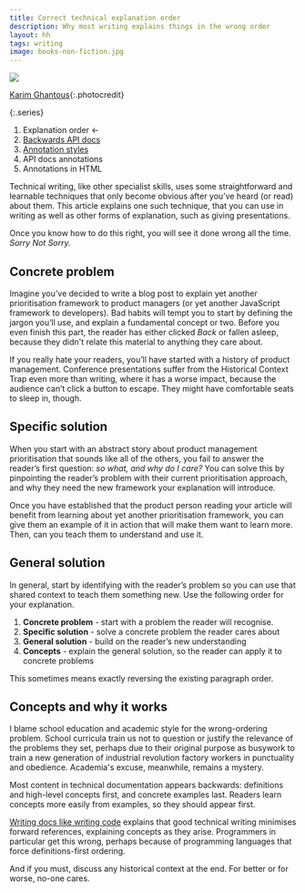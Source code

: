 ```yaml
---
title: Correct technical explanation order
description: Why most writing explains things in the wrong order
layout: hh
tags: writing
image: books-non-fiction.jpg
---
```


![](books-non-fiction.jpg)

[Karim Ghantous](https://unsplash.com/photos/JHTlgIpNyQA){:.photocredit}

{:.series}
1. Explanation order ←
2. [Backwards API docs](api-docs-backwards)
3. [Annotation styles](annotations)
4. API docs annotations
5. Annotations in HTML

Technical writing, like other specialist skills, uses some straightforward and learnable techniques that only become obvious after you’ve heard (or read) about them.
This article explains one such technique, that you can use in writing as well as other forms of explanation, such as giving presentations.

Once you know how to do this right, you will see it done wrong all the time.
_Sorry Not Sorry._

## Concrete problem

Imagine you’ve decided to write a blog post to explain yet another prioritisation framework to product managers (or yet another JavaScript framework to developers).
Bad habits will tempt you to start by defining the jargon you’ll use, and explain a fundamental concept or two.
Before you even finish this part, the reader has either clicked _Back_ or fallen asleep, because they didn't relate this material to anything they care about.

If you really hate your readers, you’ll have started with a history of product management.
Conference presentations suffer from the Historical Context Trap even more than writing, where it has a worse impact, because the audience can’t click a button to escape.
They might have comfortable seats to sleep in, though.

## Specific solution

When you start with an abstract story about product management prioritisation that sounds like all of the others, you fail to answer the reader’s first question: _so what, and why do I care?_
You can solve this by pinpointing the reader’s problem with their current prioritisation approach, and why they need the new framework your explanation will introduce.

Once you have established that the product person reading your article will benefit from learning about yet another prioritisation framework, you can give them an example of it in action that will make them want to learn more.
Then, can you teach them to understand and use it.

## General solution

In general, start by identifying with the reader’s problem so you can use that shared context to teach them something new.
Use the following order for your explanation.

1. **Concrete problem** - start with a problem the reader will recognise.
2. **Specific solution** - solve a concrete problem the reader cares about
3. **General solution** - build on the reader’s new understanding
4. **Concepts** - explain the general solution, so the reader can apply it to concrete problems

This sometimes means exactly reversing the existing paragraph order.

## Concepts and why it works

I blame school education and academic style for the wrong-ordering problem.
School curricula train us not to question or justify the relevance of the problems they set, perhaps due to their original purpose as busywork to train a new generation of industrial revolution factory workers in punctuality and obedience.
Academia's excuse, meanwhile, remains a mystery.

Most content in technical documentation appears backwards: definitions and high-level concepts first, and concrete examples last.
Readers learn concepts more easily from examples, so they should appear first.

[Writing docs like writing code](developers-bad-documentation#writing-docs-like-writing-code) explains that good technical writing minimises forward references, explaining concepts as they arise.
Programmers in particular get this wrong, perhaps because of programming languages that force definitions-first ordering.

And if you must, discuss any historical context at the end.
For better or for worse, no-one cares.
